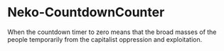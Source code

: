 # Neko-CountdownCounter
When the countdown timer to zero means that the broad masses of the people temporarily from the capitalist oppression and exploitation.
